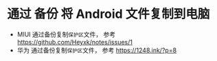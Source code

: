 # 通过 备份 将 Android 文件复制到电脑

-   MIUI 通过备份复制`保护区`文件， 参考 https://github.com/Heyxk/notes/issues/1
-   华为 通过备份复制`保护区`文件， 参考 https://1248.ink/?p=8
